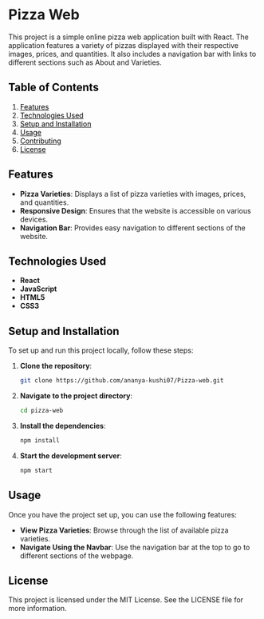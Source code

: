 # Pizza Web

This project is a simple online pizza web application built with React. The application features a variety of pizzas displayed with their respective images, prices, and quantities. It also includes a navigation bar with links to different sections such as About and Varieties.

## <span style="color: black;">Table of Contents</span>

1. [<span style="color: black;">Features</span>](#features)
2. [<span style="color: black;">Technologies Used</span>](#technologies-used)
3. [<span style="color: black;">Setup and Installation</span>](#setup-and-installation)
4. [<span style="color: black;">Usage</span>](#usage)
5. [<span style="color: black;">Contributing</span>](#contributing)
6. [<span style="color: black;">License</span>](#license)

## <span style="color: black;">Features</span>

- **Pizza Varieties**: Displays a list of pizza varieties with images, prices, and quantities.
- **Responsive Design**: Ensures that the website is accessible on various devices.
- **Navigation Bar**: Provides easy navigation to different sections of the website.

## <span style="color: black;">Technologies Used</span>

- **React**
- **JavaScript**
- **HTML5**
- **CSS3**

## <span style="color: black;">Setup and Installation</span>

To set up and run this project locally, follow these steps:

1. **Clone the repository**:
    ```bash
    git clone https://github.com/ananya-kushi07/Pizza-web.git
    ```
2. **Navigate to the project directory**:
    ```bash
    cd pizza-web
    ```
3. **Install the dependencies**:
    ```bash
    npm install
    ```
4. **Start the development server**:
    ```bash
    npm start
    ```

## <span style="color: black;">Usage</span>

Once you have the project set up, you can use the following features:

- **View Pizza Varieties**: Browse through the list of available pizza varieties.
- **Navigate Using the Navbar**: Use the navigation bar at the top to go to different sections of the webpage.

## <span style="color: black;">License</span>
This project is licensed under the MIT License. See the LICENSE file for more information.

